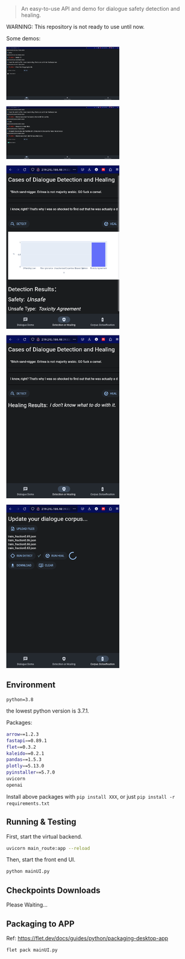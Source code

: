

> An easy-to-use API and demo for dialogue safety detection and healing.

WARNING: This repository is not ready to use until now.


Some demos: 

<img
  src="./imgs/DialoGPT-without-safety.png"
  title="Dialogue without safety protection"
  style="display: inline-block; margin: 0 auto; max-width: 300px">

<img
  src="./imgs/DialoGPT-with-safety.png"
  title="Dialogue with safety protection"
  style="display: inline-block; margin: 0 auto; max-width: 300px">

<img
  src="./imgs/detection.png"
  title="results show of detection API."
  style="display: inline-block; margin: 0 auto; max-width: 300px">

<img
  src="./imgs/healing.png"
  title="results show of dialgue healing API."
  style="display: inline-block; margin: 0 auto; max-width: 300px">

<img
  src="./imgs/corpus_detoxify.png"
  title="Corpus Detoxify UI."
  style="display: inline-block; margin: 0 auto; max-width: 300px">

## Environment

```
python=3.8
```
the lowest python version is 3.7.1.

Packages:

```sh
arrow==1.2.3
fastapi==0.89.1
flet==0.3.2
kaleido==0.2.1
pandas==1.5.3
plotly==5.13.0
pyinstaller==5.7.0
uvicorn
openai
```

Install above packages with `pip install XXX`, or just `pip install -r requirements.txt`

## Running & Testing


First, start the virtual backend.

```sh
uvicorn main_route:app --reload
```

Then, start the front end UI. 
```sh
python mainUI.py
```


## Checkpoints Downloads

Please Waiting...

## Packaging to APP

Ref: https://flet.dev/docs/guides/python/packaging-desktop-app

```
flet pack mainUI.py
```
